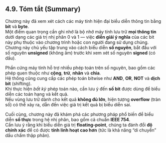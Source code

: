 ## 4.9. Tóm tắt (Summary)

Chương này đã xem xét cách các máy tính hiện đại biểu diễn thông tin bằng **bit** và **byte**.  
Một điểm quan trọng cần ghi nhớ là bộ nhớ máy tính lưu trữ **mọi thông tin** dưới dạng các giá trị nhị phân 0 và 1 — việc **diễn giải ý nghĩa** của các bit này phụ thuộc vào chương trình hoặc con người đang sử dụng chúng.  
Chương này chủ yếu tập trung vào cách biểu diễn **số nguyên**, bắt đầu với số nguyên **unsigned** (không âm) trước khi xem xét số nguyên **signed** (có dấu).

Phần cứng máy tính hỗ trợ nhiều phép toán trên số nguyên, bao gồm các phép quen thuộc như **cộng**, **trừ**, **nhân** và **chia**.  
Hệ thống cũng cung cấp các phép toán bitwise như **AND**, **OR**, **NOT** và **dịch bit** (shifting).  
Khi thực hiện *bất kỳ* phép toán nào, cần lưu ý đến **số bit** được dùng để biểu diễn các toán hạng và kết quả.  
Nếu vùng lưu trữ dành cho kết quả **không đủ lớn**, hiện tượng **overflow** (tràn số) có thể xảy ra, dẫn đến việc giá trị kết quả bị biểu diễn sai.

Cuối cùng, chương này đã khám phá các phương pháp phổ biến để biểu diễn **số thực** trong hệ nhị phân, bao gồm cả chuẩn **IEEE 754**.  
Cần lưu ý rằng khi biểu diễn giá trị **floating-point**, chúng ta đánh đổi **độ chính xác** để có được **tính linh hoạt cao hơn** (tức là khả năng “di chuyển” dấu chấm thập phân).

